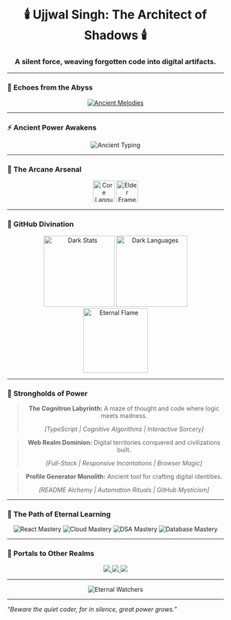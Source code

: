 <h1 align="center">🕯️ Ujjwal Singh: The Architect of Shadows 🕯️</h1>
<h3 align="center">A silent force, weaving forgotten code into digital artifacts.</h3>

---

### 🎵 Echoes from the Abyss
<div align="center">
  <a href="https://open.spotify.com/user/b153qt60bx5nsh8nv2sd6t1ri">
    <img src="https://spotify-recently-played-readme.vercel.app/api?user=b153qt60bx5nsh8nv2sd6t1ri&count=5&unique=true&width=600&theme=dark" alt="Ancient Melodies" />
  </a>
</div>

---

### ⚡ Ancient Power Awakens
<div align="center">
  <img src="https://readme-typing-svg.herokuapp.com?font=Ancient+Runes&size=30&duration=4000&color=8B0000&center=true&vCenter=true&width=600&lines=Where+Code+Meets+Shadow;Digital+Alchemy+in+Motion;Eternal+Knowledge+Seeks+Form" alt="Ancient Typing" />
</div>

---

### 📜 The Arcane Arsenal
<div align="center">
  <img src="https://skillicons.dev/icons?i=java,python,cpp,js" height="50" alt="Core Languages" title="Forbidden Languages" />
  <img src="https://skillicons.dev/icons?i=react,aws,mysql,git" height="50" alt="Elder Frameworks" title="Ancient Tools" />
</div>

---

### 🔮 GitHub Divination
<div align="center">
  <img src="https://github-readme-stats.vercel.app/api?username=fallofpheonix&show_icons=true&theme=dark&hide_border=true&bg_color=0d1117&title_color=8B0000&icon_color=4B0082&text_color=ffffff" height="165" alt="Dark Stats" />
  <img src="https://github-readme-stats.vercel.app/api/top-langs/?username=fallofpheonix&layout=compact&theme=dark&hide_border=true&bg_color=0d1117&title_color=8B0000&text_color=ffffff" height="165" alt="Dark Languages" />
</div>
<div align="center">
  <img src="https://streak-stats.demolab.com?user=fallofpheonix&theme=dark&hide_border=true&background=0D1117&ring=8B0000&fire=4B0082&currStreakLabel=FFFFFF" height="150" alt="Eternal Flame" />
</div>

---

### 🏰 Strongholds of Power
<div align="center">
  <blockquote>
    <p><b>The Cognitron Labyrinth:</b> A maze of thought and code where logic meets madness.</p>
    <p><i>[TypeScript | Cognitive Algorithms | Interactive Sorcery]</i></p>
  </blockquote>
  <blockquote>
    <p><b>Web Realm Dominion:</b> Digital territories conquered and civilizations built.</p>
    <p><i>[Full-Stack | Responsive Incantations | Browser Magic]</i></p>
  </blockquote>
  <blockquote>
    <p><b>Profile Generator Monolith:</b> Ancient tool for crafting digital identities.</p>
    <p><i>[README Alchemy | Automation Rituals | GitHub Mysticism]</i></p>
  </blockquote>
</div>

---

### 🌌 The Path of Eternal Learning
<div align="center">
  <img src="https://img.shields.io/badge/React%20Conjuring-🟢🟢🟢⚫⚫-darkred?style=for-the-badge" alt="React Mastery" />
  <img src="https://img.shields.io/badge/Cloud%20Dominion-🟢🟢⚫⚫⚫-darkred?style=for-the-badge" alt="Cloud Mastery" />
  <img src="https://img.shields.io/badge/Algorithmic%20Sorcery-🟢🟢🟢🟢⚫-darkred?style=for-the-badge" alt="DSA Mastery" />
  <img src="https://img.shields.io/badge/Database%20Necromancy-🟢🟢🟢⚫⚫-darkred?style=for-the-badge" alt="Database Mastery" />
</div>

---

### 🔗 Portals to Other Realms
<div align="center">
  <a href="https://linkedin.com/in/ujjwal-singh">
    <img src="https://img.shields.io/badge/LinkedIn-Professional%20Realm-0077B5?style=for-the-badge&logo=linkedin&logoColor=white" />
  </a>
  <a href="mailto:ujjosing@gmail.com">
    <img src="https://img.shields.io/badge/Email-Scroll%20Messenger-D14836?style=for-the-badge&logo=gmail&logoColor=white" />
  </a>
  <a href="https://github.com/fallofpheonix">
    <img src="https://img.shields.io/badge/GitHub-Code%20Sanctum-100000?style=for-the-badge&logo=github&logoColor=white" />
  </a>
</div>

---

<div align="center">
  <p>
    <img src="https://visitcount.itsvg.in/api?id=fallofpheonix&icon=5&color=0&label=Ancient+Visitors" alt="Eternal Watchers" />
  </p>
</div>

---

*“Beware the quiet coder, for in silence, great power grows.”*
